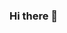 ### Hi there 👋

<!--
**indraasura/indraasura** is a ✨ _special_ ✨ repository because its `README.md` (this file) appears on your GitHub profile.

Here are some ideas to get you started:

- 🔭 I’m currently working on ... product management
- 🌱 I’m currently learning ... MERN Stack and the business side of products 
- 💬 Ask me about ... Full Stack Development, how to manage a product, UI/UX design, manga, hip hop and anime
- 📫 How to reach me: ... drop me an email at swaruphegde@gmail.com
-->
